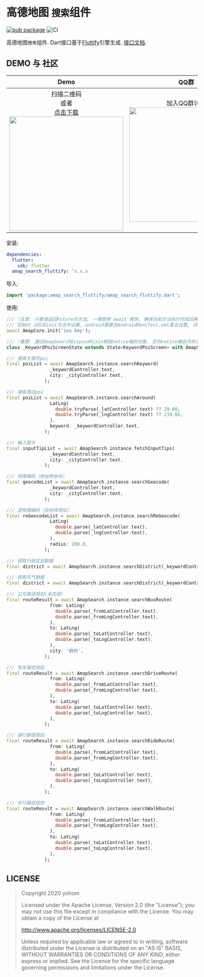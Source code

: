 # 高德地图 `搜索`组件

[![pub package](https://img.shields.io/pub/v/amap_search_fluttify.svg)](https://pub.Flutter-io.cn/packages/amap_search_fluttify)
![CI](https://github.com/fluttify-project/amap_search_fluttify/workflows/CI/badge.svg)

高德地图`搜索`组件. Dart接口基于[Fluttify](https://github.com/yohom/fluttify-core-example)引擎生成. [接口文档](https://pub.flutter-io.cn/documentation/amap_search_fluttify/latest/).

## DEMO 与 社区

|                                                                                                              Demo                                                                                                              |                                                                     QQ群                                                                      |
|:------------------------------------------------------------------------------------------------------------------------------------------------------------------------------------------------------------------------------:|:--------------------------------------------------------------------------------------------------------------------------------------------:|
| 扫描二维码 <br> 或者 <br> [点击下载](https://github.com/fluttify-project/amap_search_fluttify/blob/master/example/build/app/outputs/apk/release/app-release.apk?raw=true) </br> <img src="assets/amap_map_fluttify_apk.png" height="300"> | 加入QQ群讨论 <br/> <img src="https://github.com/fluttify-project/fluttify-core-example/blob/develop/other/QQ%E7%BE%A4.png?raw=true" height="300"> |

安装: 
```yaml
dependencies:
  flutter:
    sdk: flutter
  amap_search_fluttify: ^x.x.x
```

导入:
```dart
import 'package:amap_search_fluttify/amap_search_fluttify.dart';
```

使用:
```dart
/// !注意: 只要是返回Future的方法, 一律使用`await`修饰, 确保当前方法执行完成后再执行下一行, 在不能使用`await`修饰的环境下, 在`then`方法中执行下一步.
/// 初始化 iOS在init方法中设置, android需要去AndroidManifest.xml里去设置, 详见https://lbs.amap.com/api/android-sdk/gettingstarted
await AmapCore.init('ios key');

/// !重要: 通过AmapSearchDisposeMixin释放native端的对象, 否则native端会内存泄漏!
class _KeywordPoiScreenState extends State<KeywordPoiScreen> with AmapSearchDisposeMixin {}

/// 搜索关键字poi
final poiList = await AmapSearch.instance.searchKeyword(
                _keywordController.text,
                city: _cityController.text,
              );

/// 搜索周边poi
final poiList = await AmapSearch.instance.searchAround(
                LatLng(
                  double.tryParse(_latController.text) ?? 29.08,
                  double.tryParse(_lngController.text) ?? 119.65,
                ),
                keyword: _keywordController.text,
              );

/// 输入提示
final inputTipList = await AmapSearch.instance.fetchInputTips(
                _keywordController.text,
                city: _cityController.text,
              );

/// 地理编码（地址转坐标）
final geocodeList = await AmapSearch.instance.searchGeocode(
                _keywordController.text,
                city: _cityController.text,
              );

/// 逆地理编码（坐标转地址）
final reGeocodeList = await AmapSearch.instance.searchReGeocode(
                LatLng(
                  double.parse(_latController.text),
                  double.parse(_lngController.text),
                ),
                radius: 200.0,
              );

/// 获取行政区划数据
final district = await AmapSearch.instance.searchDistrict(_keywordController.text);

/// 获取天气数据
final district = await AmapSearch.instance.searchDistrict(_keywordController.text);

/// 公交路径规划(未完成)
final routeResult = await AmapSearch.instance.searchBusRoute(
                from: LatLng(
                  double.parse(_fromLatController.text),
                  double.parse(_fromLngController.text),
                ),
                to: LatLng(
                  double.parse(_toLatController.text),
                  double.parse(_toLngController.text),
                ),
                city: '杭州',
              );

/// 驾车路径规划
final routeResult = await AmapSearch.instance.searchDriveRoute(
                from: LatLng(
                  double.parse(_fromLatController.text),
                  double.parse(_fromLngController.text),
                ),
                to: LatLng(
                  double.parse(_toLatController.text),
                  double.parse(_toLngController.text),
                ),
              );

/// 骑行路径规划
final routeResult = await AmapSearch.instance.searchRideRoute(
                from: LatLng(
                  double.parse(_fromLatController.text),
                  double.parse(_fromLngController.text),
                ),
                to: LatLng(
                  double.parse(_toLatController.text),
                  double.parse(_toLngController.text),
                ),
              );

/// 步行路径规划
final routeResult = await AmapSearch.instance.searchWalkRoute(
                from: LatLng(
                  double.parse(_fromLatController.text),
                  double.parse(_fromLngController.text),
                ),
                to: LatLng(
                  double.parse(_toLatController.text),
                  double.parse(_toLngController.text),
                ),
              );
```

## LICENSE
> Copyright 2020 yohom
>   
> Licensed under the Apache License, Version 2.0 (the "License");
  you may not use this file except in compliance with the License.
  You may obtain a copy of the License at
>
>    http://www.apache.org/licenses/LICENSE-2.0
> 
>  Unless required by applicable law or agreed to in writing, software
>  distributed under the License is distributed on an "AS IS" BASIS,
>  WITHOUT WARRANTIES OR CONDITIONS OF ANY KIND, either express or implied.
>  See the License for the specific language governing permissions and
>  limitations under the License.